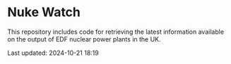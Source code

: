 # Nuke Watch

This repository includes code for retrieving the latest information available on the output of EDF nuclear power plants in the UK.

Last updated: 2024-10-21 18:19